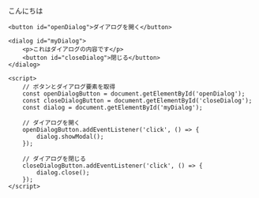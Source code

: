 <!DOCTYPE html>
<html lang="ja">
<head>
 <meta charset="UTF-8">
 <link rel="stylesheet" href="#">
</head>

<body>
 <p>こんにちは</p>
</body>
</html>


<!DOCTYPE html>
<html lang="ja">
<head>
    <meta charset="UTF-8">
    <meta name="viewport" content="width=device-width, initial-scale=1.0">
    <title>ダイアログボタンの例</title>
</head>
<body>

    <button id="openDialog">ダイアログを開く</button>

    <dialog id="myDialog">
        <p>これはダイアログの内容です</p>
        <button id="closeDialog">閉じる</button>
    </dialog>

    <script>
        // ボタンとダイアログ要素を取得
        const openDialogButton = document.getElementById('openDialog');
        const closeDialogButton = document.getElementById('closeDialog');
        const dialog = document.getElementById('myDialog');

        // ダイアログを開く
        openDialogButton.addEventListener('click', () => {
            dialog.showModal();
        });

        // ダイアログを閉じる
        closeDialogButton.addEventListener('click', () => {
            dialog.close();
        });
    </script>
</body>
</html>



